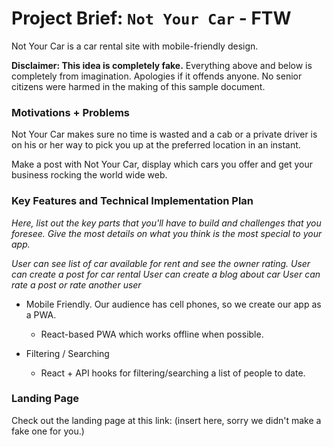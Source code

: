 # Project Brief: `Not Your Car` - FTW

Not Your Car is a car rental site with mobile-friendly design. 


**Disclaimer: This idea is completely fake.** Everything above and below is completely from imagination. Apologies if it offends anyone. No senior citizens were harmed in the making of this sample document.

### Motivations + Problems


Not Your Car makes sure no time is wasted and a cab or a private driver is on his or her way to pick you up at the preferred location in an instant. 

Make a post with Not Your Car, display which cars you offer and get your business rocking the world wide web.


### Key Features and Technical Implementation Plan

*Here, list out the key parts that you'll have to build and challenges that you foresee. Give the most details on what you think is the most special to your app.*


*User can see list of car available for rent and see the owner rating.*
*User can create a post for car rental*
*User can create a blog about car*
*User can rate a post or rate another user*

* Mobile Friendly. Our audience has cell phones, so we create our app as a PWA. 
    * React-based PWA which works offline when possible.

* Filtering / Searching
    * React + API hooks for filtering/searching a list of people to date. 


### Landing Page

Check out the landing page at this link: (insert here, sorry we didn't make a fake one for you.)
